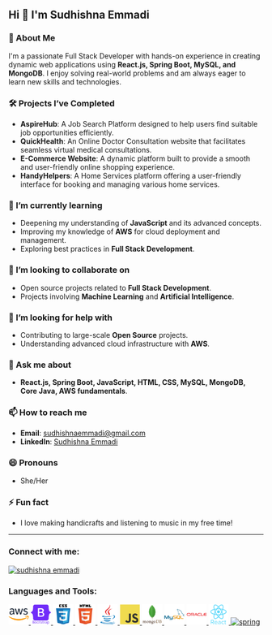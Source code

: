 ## Hi 👋 I'm Sudhishna Emmadi

### 🌟 About Me
I'm a passionate Full Stack Developer with hands-on experience in creating dynamic web applications using **React.js, Spring Boot, MySQL, and MongoDB**. I enjoy solving real-world problems and am always eager to learn new skills and technologies.

### 🛠️ Projects I’ve Completed
- **AspireHub**: A Job Search Platform designed to help users find suitable job opportunities efficiently.
- **QuickHealth**: An Online Doctor Consultation website that facilitates seamless virtual medical consultations.
- **E-Commerce Website**: A dynamic platform built to provide a smooth and user-friendly online shopping experience.
- **HandyHelpers**: A Home Services platform offering a user-friendly interface for booking and managing various home services.

### 🌱 I’m currently learning
- Deepening my understanding of **JavaScript** and its advanced concepts.
- Improving my knowledge of **AWS** for cloud deployment and management.
- Exploring best practices in **Full Stack Development**.

### 👯 I’m looking to collaborate on
- Open source projects related to **Full Stack Development**.
- Projects involving **Machine Learning** and **Artificial Intelligence**.

### 🤔 I’m looking for help with
- Contributing to large-scale **Open Source** projects.
- Understanding advanced cloud infrastructure with **AWS**.

### 💬 Ask me about
- **React.js, Spring Boot, JavaScript, HTML, CSS, MySQL, MongoDB, Core Java, AWS fundamentals**.

### 📫 How to reach me
- **Email**: [sudhishnaemmadi@gmail.com](mailto:sudhishnaemmadi@gmail.com)
- **LinkedIn**: [Sudhishna Emmadi](https://www.linkedin.com/in/sudhishna-emmadi)

### 😄 Pronouns
- She/Her

### ⚡ Fun fact
- I love making handicrafts and listening to music in my free time!

---



<h3 align="left">Connect with me:</h3>
<p align="left">
<a href="https://linkedin.com/in/sudhishna emmadi" target="blank"><img align="center" src="https://raw.githubusercontent.com/rahuldkjain/github-profile-readme-generator/master/src/images/icons/Social/linked-in-alt.svg" alt="sudhishna emmadi" height="30" width="40" /></a>
</p>

<h3 align="left">Languages and Tools:</h3>
<p align="left"> <a href="https://aws.amazon.com" target="_blank" rel="noreferrer"> <img src="https://raw.githubusercontent.com/devicons/devicon/master/icons/amazonwebservices/amazonwebservices-original-wordmark.svg" alt="aws" width="40" height="40"/> </a> <a href="https://getbootstrap.com" target="_blank" rel="noreferrer"> <img src="https://raw.githubusercontent.com/devicons/devicon/master/icons/bootstrap/bootstrap-plain-wordmark.svg" alt="bootstrap" width="40" height="40"/> </a> <a href="https://www.w3schools.com/css/" target="_blank" rel="noreferrer"> <img src="https://raw.githubusercontent.com/devicons/devicon/master/icons/css3/css3-original-wordmark.svg" alt="css3" width="40" height="40"/> </a> <a href="https://www.w3.org/html/" target="_blank" rel="noreferrer"> <img src="https://raw.githubusercontent.com/devicons/devicon/master/icons/html5/html5-original-wordmark.svg" alt="html5" width="40" height="40"/> </a> <a href="https://www.java.com" target="_blank" rel="noreferrer"> <img src="https://raw.githubusercontent.com/devicons/devicon/master/icons/java/java-original.svg" alt="java" width="40" height="40"/> </a> <a href="https://developer.mozilla.org/en-US/docs/Web/JavaScript" target="_blank" rel="noreferrer"> <img src="https://raw.githubusercontent.com/devicons/devicon/master/icons/javascript/javascript-original.svg" alt="javascript" width="40" height="40"/> </a> <a href="https://www.mongodb.com/" target="_blank" rel="noreferrer"> <img src="https://raw.githubusercontent.com/devicons/devicon/master/icons/mongodb/mongodb-original-wordmark.svg" alt="mongodb" width="40" height="40"/> </a> <a href="https://www.mysql.com/" target="_blank" rel="noreferrer"> <img src="https://raw.githubusercontent.com/devicons/devicon/master/icons/mysql/mysql-original-wordmark.svg" alt="mysql" width="40" height="40"/> </a> <a href="https://www.oracle.com/" target="_blank" rel="noreferrer"> <img src="https://raw.githubusercontent.com/devicons/devicon/master/icons/oracle/oracle-original.svg" alt="oracle" width="40" height="40"/> </a> <a href="https://reactjs.org/" target="_blank" rel="noreferrer"> <img src="https://raw.githubusercontent.com/devicons/devicon/master/icons/react/react-original-wordmark.svg" alt="react" width="40" height="40"/> </a> <a href="https://spring.io/" target="_blank" rel="noreferrer"> <img src="https://www.vectorlogo.zone/logos/springio/springio-icon.svg" alt="spring" width="40" height="40"/> </a> </p>

